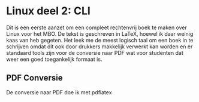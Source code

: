 # Linux deel 2: CLI
Dit is een eerste aanzet om een compleet rechtenvrij boek te maken over Linux
voor het MBO. De tekst is geschreven in LaTeX, hoewel ik daar weinig kaas van
heb gegeten. Het leek me de meest logisch taal om een boek in te schrijven
omdat dit ook door drukkers makkelijk verwerkt kan worden en er standaard
tools zijn voor de conversie naar PDF wat voor studenten dat weer een goed
toegankelijk formaat is.

## PDF Conversie
De conversie naar PDF doe ik met pdflatex
